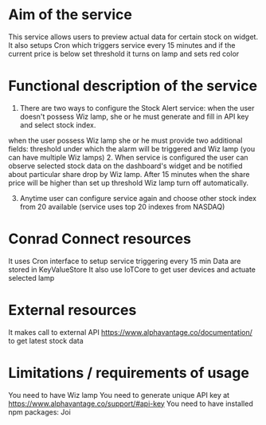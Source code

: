 # Aim of the service
This service allows users to preview actual data for certain stock on widget. 
It also setups Cron which triggers service every 15 minutes and if the current price
is below set threshold it turns on lamp and sets red color


# Functional description of the service
1. There are two ways to configure the Stock Alert service:
when the user doesn't possess Wiz lamp, she or he must
generate and fill in API key and select stock index.

when the user possess Wiz lamp she or he must 
provide two additional fields: threshold under which 
the alarm will be triggered and Wiz lamp (you can have multiple Wiz lamps)
2. When service is configured the user can observe selected stock 
data on the dashboard's widget and be notified about particular share
drop by Wiz lamp. After 15 minutes when the share price will be higher 
than set up threshold Wiz lamp turn off automatically.

3. Anytime user can configure service again and choose other stock index
from 20 available (service uses top 20 indexes from NASDAQ)


# Conrad Connect resources 
It uses Cron interface to setup service triggering every 15 min
Data are stored in KeyValueStore
It also use IoTCore to get user devices and actuate selected lamp


# External resources 
It makes call to external API https://www.alphavantage.co/documentation/ to get 
latest stock data
    
	
# Limitations / requirements of usage
You need to have Wiz lamp
You need to generate unique API key at https://www.alphavantage.co/support/#api-key
You need to have installed npm packages: Joi
